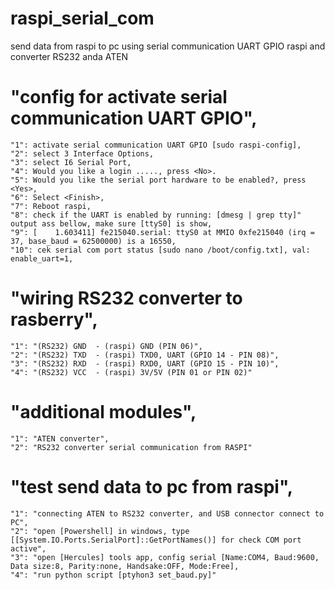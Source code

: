 # raspi_serial_com
send data from raspi to pc using serial communication UART GPIO raspi and converter RS232 anda ATEN

# "config for activate serial communication UART GPIO",
		
	"1": activate serial communication UART GPIO [sudo raspi-config],
	"2": select 3 Interface Options,
	"3": select I6 Serial Port,
	"4": Would you like a login ....., press <No>.
	"5": Would you like the serial port hardware to be enabled?, press <Yes>,
	"6": Select <Finish>,
	"7": Reboot raspi,
 	"8": check if the UART is enabled by running: [dmesg | grep tty]" output ass bellow, make sure [ttyS0] is show,
 	"9": [    1.603411] fe215040.serial: ttyS0 at MMIO 0xfe215040 (irq = 37, base_baud = 62500000) is a 16550,
	"10": cek serial com port status [sudo nano /boot/config.txt], val: enable_uart=1,
			
# "wiring RS232 converter to rasberry",
		
	"1": "(RS232) GND  - (raspi) GND (PIN 06)",
	"2": "(RS232) TXD  - (raspi) TXD0, UART (GPIO 14 - PIN 08)",
	"3": "(RS232) RXD  - (raspi) RXD0, UART (GPIO 15 - PIN 10)",
	"4": "(RS232) VCC  - (raspi) 3V/5V (PIN 01 or PIN 02)"
		
# "additional modules",
	
	"1": "ATEN converter",
	"2": "RS232 converter serial communication from RASPI"

# "test send data to pc from raspi",

 	"1": "connecting ATEN to RS232 converter, and USB connector connect to PC",
  	"2": "open [Powershell] in windows, type [[System.IO.Ports.SerialPort]::GetPortNames()] for check COM port active",
   	"3": "open [Hercules] tools app, config serial [Name:COM4, Baud:9600, Data size:8, Parity:none, Handsake:OFF, Mode:Free],
   	"4": "run python script [ptyhon3 set_baud.py]"
